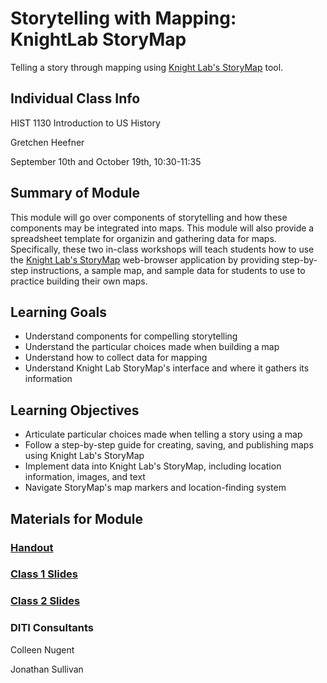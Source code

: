 <h1>Storytelling with Mapping: KnightLab StoryMap</h1>

Telling a story through mapping using [Knight Lab's StoryMap](https://storymap.knightlab.com/) tool.

<h2>Individual Class Info</h2>

HIST 1130 Introduction to US History

Gretchen Heefner

September 10th and October 19th, 10:30-11:35

<h2>Summary of Module</h2>

This module will go over components of storytelling and how these components may be integrated into maps. This module will also provide a spreadsheet template for organizin and gathering data for maps. Specifically, these two in-class workshops will teach students how to use the [Knight Lab's StoryMap](https://storymap.knightlab.com/) web-browser application by providing step-by-step instructions, a sample map, and sample data for students to use to practice building their own maps.

<h2>Learning Goals</h2>

* Understand components for compelling storytelling
* Understand the particular choices made when building a map
* Understand how to collect data for mapping
* Understand Knight Lab StoryMap's interface and where it gathers its information

<h2>Learning Objectives</h2>

* Articulate particular choices made when telling a story using a map
* Follow a step-by-step guide for creating, saving, and publishing maps using Knight Lab's StoryMap
* Implement data into Knight Lab's StoryMap, including location information, images, and text
* Navigate StoryMap's map markers and location-finding system

<h2>Materials for Module</h2>

### [Handout](https://github.com/NULabNortheastern/digitalassignmentshowcase/blob/master/mapping/intro_us_history-fall2020-heefner/Handout.pdf)

### [Class 1 Slides](https://github.com/NULabNortheastern/digitalassignmentshowcase/blob/master/mapping/intro_us_history-fall2020-heefner/Slides_Class1.pdf)

### [Class 2 Slides](https://github.com/NULabNortheastern/digitalassignmentshowcase/blob/master/mapping/intro_us_history-fall2020-heefner/Slides_Class2.pdf)

<h3>DITI Consultants</h3>

Colleen Nugent

Jonathan Sullivan



